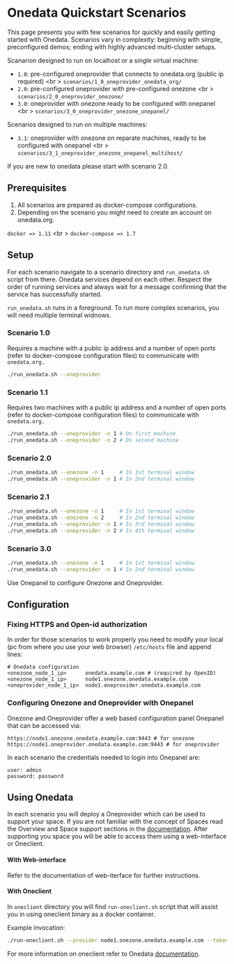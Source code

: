 # Onedata Quickstart Scenarios

This page presents you with few scenarios for quickly and easily getting started with Onedata. 
Scenarios vary in complexity: beginning with simple, preconfigured demos; ending with highly advanced multi-cluster setups.


Scanarion designed to run on localhost or a single virtual machine:

- `1.0`: pre-configured oneprovider that connects to onedata.org (public ip required) <br \>
    `scenarios/1_0_oneprovider_onedata_org/`
- `2.0`: pre-configured oneprovider with pre-configured onezone <br \>
    `scenarios/2_0_oneprovider_onezone/`
- `3.0`: oneprovider with onezone ready to be configured with onepanel <br \>
    `scenarios/3_0_oneprovider_onezone_onepanel/`

Scenarios designed to run on multiple machines:

- `3.1`: oneprovider with onezone on reparate machines, ready to be configured with onepanel <br \>
    `scenarios/3_1_oneprovider_onezone_onepanel_multihost/`


If you are new to onedata please start with scenario 2.0. 

## Prerequisites

1. All scenarios are prepared as docker-compose configurations.
2. Depending on the scenario you might need to create an account on onedata.org.


`docker => 1.11` <br \>
`docker-compose => 1.7`

## Setup

For each scenario navigate to a scenario directory and `run_onedata.sh` script from there.
Onedata services depend on each other. Respect the order of running services and always wait for a message confirming that the service has successfully started.

`run_onedata.sh` runs in a foreground. To run more complex scenarios, you will need multiple terminal widnows.
### Scenario 1.0

Requires a machine with a public ip address and a number of open ports (refer to docker-compose configuration files) to communicate with `onedata.org.`

```bash
./run_onedata.sh --oneprovider
```

### Scenario 1.1

Requires two machines with a public ip address and a number of open ports (refer to docker-compose configuration files) to communicate with `onedata.org.`

```bash
./run_onedata.sh --oneprovider -n 1 # On first machine 
./run_onedata.sh --oneprovider -n 2 # On second machine
```

### Scenario 2.0

```bash
./run_onedata.sh --onezone -n 1     # In 1st terminal window
./run_onedata.sh --oneprovider -n 1 # In 2nd terminal window
```

### Scenario 2.1

```bash
./run_onedata.sh --onezone -n 1     # In 1st terminal window
./run_onedata.sh --onezone -n 2     # In 2nd terminal window
./run_onedata.sh --oneprovider -n 1 # In 3rd terminal window
./run_onedata.sh --oneprovider -n 2 # In 4th terminal window
```

### Scenario 3.0

```bash
./run_onedata.sh --onezone -n 1     # In 1st terminal window
./run_onedata.sh --oneprovider -n 1 # In 2nd terminal window
```

Use Onepanel to configure Onezone and Oneprovider.

## Configuration

### Fixing HTTPS and Open-id authorization

In order for those scenarios to work properly you need to modify your local (pc from where you use your web browser) `/etc/hosts` file and append lines:

```
# Onedata configuration
<onezone_node_1_ip>      onedata.example.com # (required by OpenID)
<onezone_node_1_ip>      node1.onezone.onedata.example.com
<oneprovider_node_1_ip>  node1.oneprovider.onedata.example.com
```

### Configuring Onezone and Oneprovider with Onepanel

Onezone and Oneprovider offer a web based configuration panel Onepanel that can be accessed via: 

```
https://node1.onezone.onedata.example.com:9443 # for onezone
https://node1.oneprovider.onedata.example.com:9443 # for oneprovider
```
In each scenario the credentials needed to login into Onepanel are:

```
user: admin
password: password
```
## Using Onedata
In each scenario you will deploy a Oneprovider which can be used to support your space. If you are not familiar with the concept of Spaces read the Overview and Space support sections in the [documentation](https://onedata.org/documentation). After supporting you space you will be able to access them using a web-interface or Oneclient.

#### With Web-interface
Refer to the documentation of web-iterface for further instructions.

#### With Oneclient
In `oneclient` directory you will find `run-oneclient.sh` script that will assist you in using oneclient binary as a docker container. 

Example invocation:

```bash
./run-oneclient.sh --provider node1.onezone.onedata.example.com --token '_Us_MYaSD80YgPpcKfVSLP-Mz3TIqmN1q1vb3qFJ'
```

For more information on oneclient refer to Onedata  [documentation](https://onedata.org/documentation).

